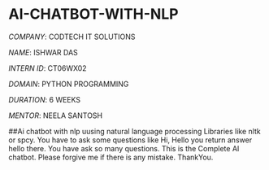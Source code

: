 # AI-CHATBOT-WITH-NLP

*COMPANY*: CODTECH IT SOLUTIONS

*NAME*: ISHWAR DAS

*INTERN ID*: CT06WX02

*DOMAIN*: PYTHON PROGRAMMING

*DURATION*: 6 WEEKS

*MENTOR*: NEELA SANTOSH


##Ai chatbot with nlp uusing natural language processing Libraries like nltk or spcy. You have to ask some questions like Hi, Hello you return answer hello there. You have ask so many questions. This is the Complete AI chatbot. Please forgive me if there is any mistake. ThankYou.
